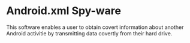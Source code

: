 # Android.xml Spy-ware

This software enables a user to obtain covert information about another Android activitie by transmitting data covertly from their hard drive.
